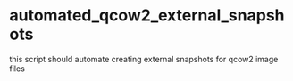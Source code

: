 # automated_qcow2_external_snapshots
this script should automate creating external snapshots for qcow2 image files
